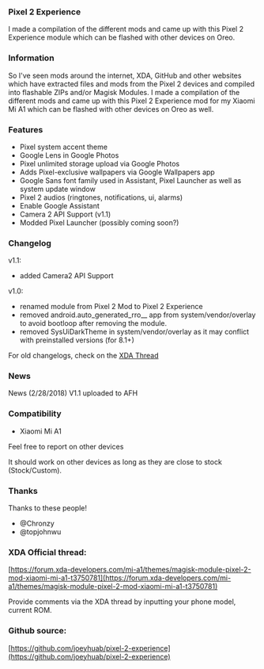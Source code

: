 ### Pixel 2 Experience
I made a compilation of the different mods and came up with this Pixel 2 Experience module which can be flashed with other devices on Oreo.

### Information
So I've seen mods around the internet, XDA, GitHub and other websites which have extracted files and mods from the Pixel 2 devices and compiled into flashable ZIPs and/or Magisk Modules. I made a compilation of the different mods and came up with this Pixel 2 Experience mod for my Xiaomi Mi A1 which can be flashed with other devices on Oreo as well.

### Features
- Pixel system accent theme
- Google Lens in Google Photos
- Pixel unlimited storage upload via Google Photos
- Adds Pixel-exclusive wallpapers via Google Wallpapers app
- Google Sans font family used in Assistant, Pixel Launcher as well as system update window
- Pixel 2 audios (ringtones, notifications, ui, alarms)
- Enable Google Assistant
- Camera 2 API Support (v1.1)
- Modded Pixel Launcher (possibly coming soon?)

### Changelog
v1.1:
- added Camera2 API Support

v1.0:
- renamed module from Pixel 2 Mod to Pixel 2 Experience
- removed android.auto_generated_rro__ app from system/vendor/overlay to avoid bootloop after removing the module.
- removed SysUiDarkTheme in system/vendor/overlay as it may conflict with preinstalled versions (for 8.1+)

For old changelogs, check on the [XDA Thread](https://forum.xda-developers.com/mi-a1/themes/magisk-module-pixel-2-mod-xiaomi-mi-a1-t3750781)

### News
News (2/28/2018)
V1.1 uploaded to AFH

### Compatibility
- Xiaomi Mi A1

Feel free to report on other devices

It should work on other devices as long as they are close to stock (Stock/Custom).

### Thanks
Thanks to these people!
- @Chronzy
- @topjohnwu

### XDA Official thread:
[https://forum.xda-developers.com/mi-a1/themes/magisk-module-pixel-2-mod-xiaomi-mi-a1-t3750781](https://forum.xda-developers.com/mi-a1/themes/magisk-module-pixel-2-mod-xiaomi-mi-a1-t3750781)

Provide comments via the XDA thread by inputting your phone model, current ROM.


### Github source: <br />
[https://github.com/joeyhuab/pixel-2-experience](https://github.com/joeyhuab/pixel-2-experience)
